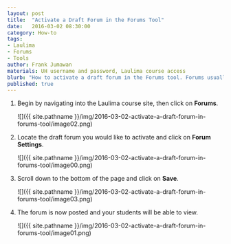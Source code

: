 ```yaml
---
layout: post
title:  "Activate a Draft Forum in the Forums Tool"
date:   2016-03-02 08:30:00
category: How-to
tags:
- Laulima
- Forums
- Tools
author: Frank Jumawan
materials: UH username and password, Laulima course access
blurb: "How to activate a draft forum in the Forums tool. Forums usually appear as a draft when copied from a previous course or a dev site in Laulima."
published: true
---
```


1. Begin by navigating into the Laulima course site, then click on **Forums**.

    ![]({{ site.pathname }}/img/2016-03-02-activate-a-draft-forum-in-forums-tool/image02.png)

2. Locate the draft forum you would like to activate and click on **Forum Settings**.

    ![]({{ site.pathname }}/img/2016-03-02-activate-a-draft-forum-in-forums-tool/image00.png)

3. Scroll down to the bottom of the page and click on **Save**.

    ![]({{ site.pathname }}/img/2016-03-02-activate-a-draft-forum-in-forums-tool/image03.png)

4. The forum is now posted and your students will be able to view.

    ![]({{ site.pathname }}/img/2016-03-02-activate-a-draft-forum-in-forums-tool/image01.png)

